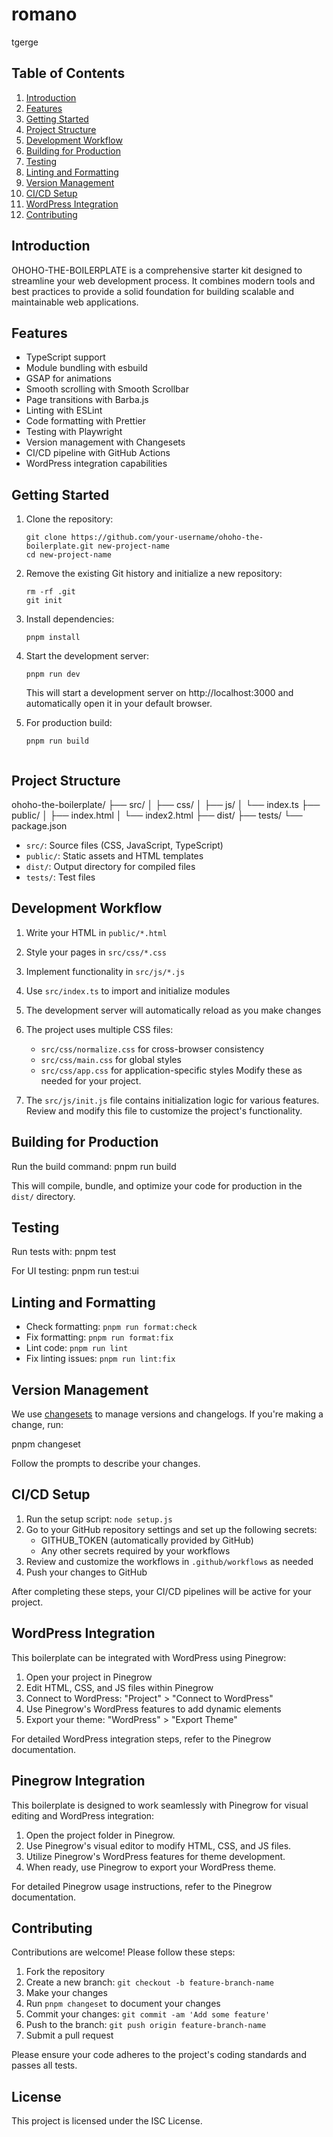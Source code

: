 # romano

tgerge

## Table of Contents

1. [Introduction](#introduction)
2. [Features](#features)
3. [Getting Started](#getting-started)
4. [Project Structure](#project-structure)
5. [Development Workflow](#development-workflow)
6. [Building for Production](#building-for-production)
7. [Testing](#testing)
8. [Linting and Formatting](#linting-and-formatting)
9. [Version Management](#version-management)
10. [CI/CD Setup](#cicd-setup)
11. [WordPress Integration](#wordpress-integration)
12. [Contributing](#contributing)

## Introduction

OHOHO-THE-BOILERPLATE is a comprehensive starter kit designed to streamline your web development process. It combines modern tools and best practices to provide a solid foundation for building scalable and maintainable web applications.

## Features

- TypeScript support
- Module bundling with esbuild
- GSAP for animations
- Smooth scrolling with Smooth Scrollbar
- Page transitions with Barba.js
- Linting with ESLint
- Code formatting with Prettier
- Testing with Playwright
- Version management with Changesets
- CI/CD pipeline with GitHub Actions
- WordPress integration capabilities

## Getting Started

1. Clone the repository:
   ```
   git clone https://github.com/your-username/ohoho-the-boilerplate.git new-project-name
   cd new-project-name
   ```

2. Remove the existing Git history and initialize a new repository:
   ```
   rm -rf .git
   git init
   ```

3. Install dependencies:
   ```
   pnpm install
   ```

4. Start the development server:
   ```
   pnpm run dev
   ```
   This will start a development server on http://localhost:3000 and automatically open it in your default browser.

5. For production build:
   ```
   pnpm run build
   ```
   ```

## Project Structure
ohoho-the-boilerplate/
├── src/
│ ├── css/
│ ├── js/
│ └── index.ts
├── public/
│ ├── index.html
│ └── index2.html
├── dist/
├── tests/
└── package.json


- `src/`: Source files (CSS, JavaScript, TypeScript)
- `public/`: Static assets and HTML templates
- `dist/`: Output directory for compiled files
- `tests/`: Test files

## Development Workflow

1. Write your HTML in `public/*.html`
2. Style your pages in `src/css/*.css`
3. Implement functionality in `src/js/*.js`
4. Use `src/index.ts` to import and initialize modules
5. The development server will automatically reload as you make changes
6. The project uses multiple CSS files:
   - `src/css/normalize.css` for cross-browser consistency
   - `src/css/main.css` for global styles
   - `src/css/app.css` for application-specific styles
   Modify these as needed for your project.

7. The `src/js/init.js` file contains initialization logic for various features. Review and modify this file to customize the project's functionality.


## Building for Production

Run the build command:
pnpm run build

This will compile, bundle, and optimize your code for production in the `dist/` directory.

## Testing

Run tests with:
pnpm test

For UI testing:
pnpm run test:ui

## Linting and Formatting

- Check formatting: `pnpm run format:check`
- Fix formatting: `pnpm run format:fix`
- Lint code: `pnpm run lint`
- Fix linting issues: `pnpm run lint:fix`

## Version Management

We use [changesets](https://github.com/changesets/changesets) to manage versions and changelogs. If you're making a change, run:

pnpm changeset


Follow the prompts to describe your changes.

## CI/CD Setup

1. Run the setup script: `node setup.js`
2. Go to your GitHub repository settings and set up the following secrets:
   - GITHUB_TOKEN (automatically provided by GitHub)
   - Any other secrets required by your workflows
3. Review and customize the workflows in `.github/workflows` as needed
4. Push your changes to GitHub

After completing these steps, your CI/CD pipelines will be active for your project.

## WordPress Integration

This boilerplate can be integrated with WordPress using Pinegrow:

1. Open your project in Pinegrow
2. Edit HTML, CSS, and JS files within Pinegrow
3. Connect to WordPress: "Project" > "Connect to WordPress"
4. Use Pinegrow's WordPress features to add dynamic elements
5. Export your theme: "WordPress" > "Export Theme"

For detailed WordPress integration steps, refer to the Pinegrow documentation.

## Pinegrow Integration

This boilerplate is designed to work seamlessly with Pinegrow for visual editing and WordPress integration:

1. Open the project folder in Pinegrow.
2. Use Pinegrow's visual editor to modify HTML, CSS, and JS files.
3. Utilize Pinegrow's WordPress features for theme development.
4. When ready, use Pinegrow to export your WordPress theme.

For detailed Pinegrow usage instructions, refer to the Pinegrow documentation.

## Contributing

Contributions are welcome! Please follow these steps:

1. Fork the repository
2. Create a new branch: `git checkout -b feature-branch-name`
3. Make your changes
4. Run `pnpm changeset` to document your changes
5. Commit your changes: `git commit -am 'Add some feature'`
6. Push to the branch: `git push origin feature-branch-name`
7. Submit a pull request

Please ensure your code adheres to the project's coding standards and passes all tests.

## License

This project is licensed under the ISC License.

